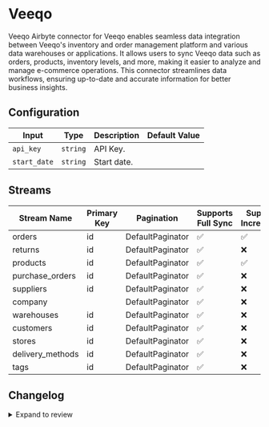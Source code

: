 # Veeqo
Veeqo Airbyte connector for Veeqo enables seamless data integration between Veeqo&#39;s inventory and order management platform and various data warehouses or applications. It allows users to sync Veeqo data such as orders, products, inventory levels, and more, making it easier to analyze and manage e-commerce operations. This connector streamlines data workflows, ensuring up-to-date and accurate information for better business insights.

## Configuration

| Input | Type | Description | Default Value |
|-------|------|-------------|---------------|
| `api_key` | `string` | API Key.  |  |
| `start_date` | `string` | Start date.  |  |

## Streams
| Stream Name | Primary Key | Pagination | Supports Full Sync | Supports Incremental |
|-------------|-------------|------------|---------------------|----------------------|
| orders | id | DefaultPaginator | ✅ |  ✅  |
| returns | id | DefaultPaginator | ✅ |  ❌  |
| products | id | DefaultPaginator | ✅ |  ✅  |
| purchase_orders | id | DefaultPaginator | ✅ |  ❌  |
| suppliers | id | DefaultPaginator | ✅ |  ❌  |
| company |  | DefaultPaginator | ✅ |  ❌  |
| warehouses | id | DefaultPaginator | ✅ |  ❌  |
| customers | id | DefaultPaginator | ✅ |  ❌  |
| stores | id | DefaultPaginator | ✅ |  ❌  |
| delivery_methods | id | DefaultPaginator | ✅ |  ❌  |
| tags | id | DefaultPaginator | ✅ |  ❌  |

## Changelog

<details>
  <summary>Expand to review</summary>

| Version          | Date              | Pull Request | Subject        |
|------------------|-------------------|--------------|----------------|
| 0.0.14 | 2025-02-15 | [54082](https://github.com/airbytehq/airbyte/pull/54082) | Update dependencies |
| 0.0.13 | 2025-02-08 | [53525](https://github.com/airbytehq/airbyte/pull/53525) | Update dependencies |
| 0.0.12 | 2025-02-01 | [53093](https://github.com/airbytehq/airbyte/pull/53093) | Update dependencies |
| 0.0.11 | 2025-01-25 | [52383](https://github.com/airbytehq/airbyte/pull/52383) | Update dependencies |
| 0.0.10 | 2025-01-18 | [51976](https://github.com/airbytehq/airbyte/pull/51976) | Update dependencies |
| 0.0.9 | 2025-01-11 | [51456](https://github.com/airbytehq/airbyte/pull/51456) | Update dependencies |
| 0.0.8 | 2024-12-28 | [50756](https://github.com/airbytehq/airbyte/pull/50756) | Update dependencies |
| 0.0.7 | 2024-12-21 | [50344](https://github.com/airbytehq/airbyte/pull/50344) | Update dependencies |
| 0.0.6 | 2024-12-14 | [49789](https://github.com/airbytehq/airbyte/pull/49789) | Update dependencies |
| 0.0.5 | 2024-12-12 | [49408](https://github.com/airbytehq/airbyte/pull/49408) | Update dependencies |
| 0.0.4 | 2024-11-04 | [48254](https://github.com/airbytehq/airbyte/pull/48254) | Update dependencies |
| 0.0.3 | 2024-10-29 | [47811](https://github.com/airbytehq/airbyte/pull/47811) | Update dependencies |
| 0.0.2 | 2024-10-28 | [47488](https://github.com/airbytehq/airbyte/pull/47488) | Update dependencies |
| 0.0.1 | 2024-10-17 | | Initial release by [@parthiv11](https://github.com/parthiv11) via Connector Builder |

</details>
